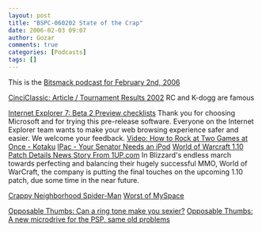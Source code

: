 ```yaml
---
layout: post
title: "BSPC-060202 State of the Crap"
date: 2006-02-03 09:07
author: Gozar
comments: true
categories: [Podcasts]
tags: []
---
```

This is the <a href='http://www.bitsmack.com/dl/BSPC-060202.mp3'>Bitsmack podcast for February 2nd, 2006</a>

<a href='http://cinciclassic.org/e107/content.php?article.10'>CinciClassic: Article / Tournament Results 2002</a> RC and K-dogg are famous

<a href='http://www.microsoft.com/windows/IE/ie7/ie7betaredirect.mspx'>Internet Explorer 7: Beta 2 Preview checklists</a> Thank you for choosing Microsoft and for trying this pre-release software. Everyone on the Internet Explorer team wants to make your web browsing experience safer and easier. We welcome your feedback.
<a href='http://www.kotaku.com/gaming/feature/video-how-to-rock-at-two-games-at-once-151775.php'>Video: How to Rock at Two Games at Once - Kotaku</a>
<a href='http://www.ipaction.org/campaigns/ipod/'>IPac - Your Senator Needs an iPod</a>
<a href='http://www.1up.com/do/newsStory?cId=3147617'>World of Warcraft 1.10 Patch Details News Story From 1UP.com</a> In Blizzard's endless march towards perfecting and balancing their hugely successful MMO, World of WarCraft, the company is putting the final touches on the upcoming 1.10 patch, due some time in the near future.

<a href=http://www.comicscontinuum.com/stories/0601/30/amazing529.htm>Crappy Neighborhood Spider-Man</a>
<a href='http://worstofmyspace.com/'>Worst of MySpace</a>


<a href='http://arstechnica.com/journals/thumbs.ars/2006/1/31/2710'>Opposable Thumbs: Can a ring tone make you sexier?</a>
<a href='http://arstechnica.com/journals/thumbs.ars/2006/1/28/2685'>Opposable Thumbs: A new microdrive for the PSP, same old problems</a>

